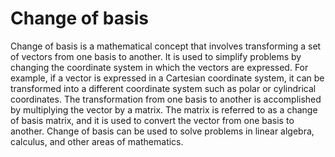 # Change of basis

Change of basis is a mathematical concept that involves transforming a set of vectors from one basis to another. It is used to simplify problems by changing the coordinate system in which the vectors are expressed. For example, if a vector is expressed in a Cartesian coordinate system, it can be transformed into a different coordinate system such as polar or cylindrical coordinates. The transformation from one basis to another is accomplished by multiplying the vector by a matrix. The matrix is referred to as a change of basis matrix, and it is used to convert the vector from one basis to another. Change of basis can be used to solve problems in linear algebra, calculus, and other areas of mathematics.
